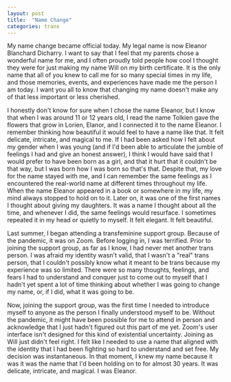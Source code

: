 ```yaml
---
layout: post
title:  "Name Change"
categories: trans
---
```


My name change became official today. My legal name is now Eleanor Blanchard
Dicharry. I want to say that I feel that my parents chose a wonderful name for
me, and I often proudly told people how cool I thought they were for just making
my name Will on my birth certificate. It is the only name that all of you knew
to call me for so many special times in my life, and those memories, events, and
experiences have made me the person I am today. I want you all to know that
changing my name doesn't make any of that less important or less cherished.

I honestly don't know for sure when I chose the name Eleanor, but I know that
when I was around 11 or 12 years old, I read the name Tolkien gave the flowers
that grow in Lorien, Elanor, and I connected it to the name Eleanor. I remember
thinking how beautiful it would feel to have a name like that. It felt delicate,
intricate, and magical to me. If I had been asked how I felt about my gender
when I was young (and if I'd been able to articulate the jumble of feelings I
had and give an honest answer), I think I would have said that I would prefer to
have been born as a girl, and that it hurt that it couldn't be that way, but I
was born how I was born so that's that. Despite that, my love for the name
stayed with me, and I can remember the same feelings as I encountered the
real-world name at different times throughout my life. When the name Eleanor
appeared in a book or somewhere in my life, my mind always stopped to hold on to
it. Later on, it was one of the first names I thought about giving my daughters.
It was a name I thought about all the time, and whenever I did, the same
feelings would resurface. I sometimes repeated it in my head or quietly to
myself. It felt elegant. It felt beautiful.

Last summer, I began attending a transfeminine support group. Because of the
pandemic, it was on Zoom. Before logging in, I was terrified. Prior to joining
the support group, as far as I know, I had never met another trans person. I was
afraid my identity wasn't valid, that I wasn't a "real" trans person, that I
couldn't possibly know what it meant to be trans because my experience was so
limited. There were so many thoughts, feelings, and fears I had to understand
and conquer just to come out to myself that I hadn't yet spent a lot of time
thinking about whether I was going to change my name, or, if I did, what it was
going to be.

Now, joining the support group, was the first time I needed to introduce myself
to anyone as the person I finally understood myself to be. Without the pandemic,
it might have been possible for me to attend in person and acknowledge that I
just hadn't figured out this part of me yet. Zoom's user interface isn't
designed for this kind of existential uncertainty. Joining as Will just didn't
feel right. I felt like I needed to use a name that aligned with the identity
that I had been fighting so hard to understand and set free. My decision was
instantaneous. In that moment, I knew my name because it was it was the name
that I'd been holding on to for almost 30 years. It was delicate, intricate, and
magical. I was Eleanor.